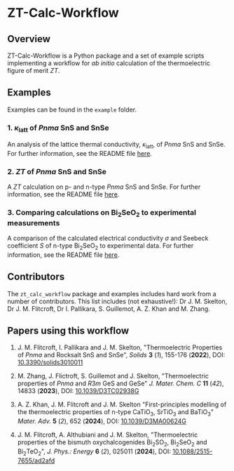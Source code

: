 # ZT-Calc-Workflow


## Overview

ZT-Calc-Workflow is a Python package and a set of example scripts implementing a workflow for *ab initio* calculation of the thermoelectric figure of merit *ZT*.


## Examples

Examples can be found in the `example` folder.

### 1. <i>&kappa;</i><sub>latt</sub> of *Pnma* SnS and SnSe

An analysis of the lattice thermal conductivity, <i>&kappa;</i><sub>latt</sub>, of *Pnma* SnS and SnSe.
For further information, see the README file <a href="example/SnS-SnSe-k_latt/README.md">here</a>.

### 2. *ZT* of *Pnma* SnS and SnSe

A *ZT* calculation on p- and n-type *Pnma* SnS and SnSe.
For further information, see the README file <a href="example/SnS-SnSe-ZT/README.md">here</a>.

### 3. Comparing calculations on Bi<sub>2</sub>SeO<sub>2</sub> to experimental measurements

A comparison of the calculated electrical conductivity <i>&sigma;</i> and Seebeck coefficient *S* of n-type Bi<sub>2</sub>SeO<sub>2</sub> to experimental data.
For further information, see the README file <a href="example/Bi2SeO2-Expt-Comparison/README.md">here</a>.


## Contributors

The `zt_calc_workflow` package and examples includes hard work from a number of contributors.
This list includes (not exhaustive!): Dr J. M. Skelton, Dr J. M. Flitcroft, Dr I. Pallikara, S. Guillemot, A. Z. Khan and M. Zhang.


## Papers using this workflow

1. J. M. Flitcroft, I. Pallikara and J. M. Skelton,
   "Thermoelectric Properties of *Pnma* and Rocksalt SnS and SnSe",
   *Solids* **3** (*1*), 155-176 (**2022**), DOI: <a href="https://doi.org/10.3390/solids3010011" target="_blank">10.3390/solids3010011</a>

2. M. Zhang, J. Flictroft, S. Guillemot and J. Skelton,
   "Thermoelectric properties of *Pnma* and *R*3*m* GeS and GeSe"
   *J. Mater. Chem. C* **11** (*42*), 14833 (**2023**), DOI: <a href="https://doi.org/10.1039/D3TC02938G" target="_blank">10.1039/D3TC02938G</a>

3. A. Z. Khan, J. M. Flitcroft and J. M. Skelton
   "First-principles modelling of the thermoelectric properties of n-type CaTiO<sub>3</sub>, SrTiO<sub>3</sub> and BaTiO<sub>3</sub>"
   *Mater. Adv.* **5** (*2*), 652 (**2024**), DOI: <a href="https://doi.org/10.1039/D3MA00624G" target="_blank">10.1039/D3MA00624G</a>

4. J. M. Flitcroft, A. Althubiani and J. M. Skelton,
   "Thermoelectric properties of the bismuth oxychalcogenides Bi<sub>2</sub>SO<sub>2</sub>, Bi<sub>2</sub>SeO<sub>2</sub> and Bi<sub>2</sub>TeO<sub>2</sub>",
   *J. Phys.: Energy* **6** (*2*), 025011 (**2024**), DOI: <a href="https://doi.org/10.1088/2515-7655/ad2afd" target="_blank">10.1088/2515-7655/ad2afd</a>
